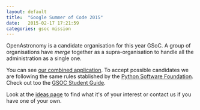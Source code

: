 ```yaml
---
layout: default
title:  "Google Summer of Code 2015"
date:   2015-02-17 17:21:59
categories: gsoc mission
---
```

OpenAstronomy is a candidate organisation for this year GSoC.
A group of organisations have *merge* together as a supra-organisation to handle
all the administration as a single one.

You can see [our combined application](/missions/2015GSOC/).
To accept possible candidates we are following the same rules stablished by
the [Python Software Foundation].
Check out too the [GSOC Student Guide].

Look at the [ideas page](/missions/2015GSOC/ideas.html) to find what it's of your interest
or contact us if you have one of your own.

[Python Software Foundation]: https://wiki.python.org/moin/SummerOfCode/2015
[GSOC Student Guide]: http://en.flossmanuals.net/GSoCStudentGuide/
